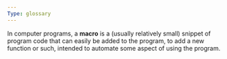 ```yaml
---
Type: glossary
---
```


In computer programs, a **macro** is a (usually relatively small) snippet of program code that can easily be added to the program, to add a new function or such, intended to automate some aspect of using the program.
